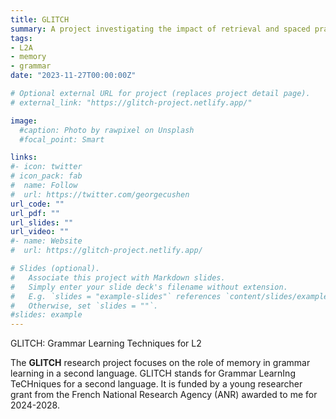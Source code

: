 ```yaml
---
title: GLITCH
summary: A project investigating the impact of retrieval and spaced practice on L2 English grammar learning and the role of declarative and procedural memory.
tags:
- L2A
- memory
- grammar
date: "2023-11-27T00:00:00Z"

# Optional external URL for project (replaces project detail page).
# external_link: "https://glitch-project.netlify.app/"

image:
  #caption: Photo by rawpixel on Unsplash
  #focal_point: Smart

links:
#- icon: twitter
# icon_pack: fab
#  name: Follow
#  url: https://twitter.com/georgecushen
url_code: ""
url_pdf: ""
url_slides: ""
url_video: ""
#- name: Website
#  url: https://glitch-project.netlify.app/

# Slides (optional).
#   Associate this project with Markdown slides.
#   Simply enter your slide deck's filename without extension.
#   E.g. `slides = "example-slides"` references `content/slides/example-slides.md`.
#   Otherwise, set `slides = ""`.
#slides: example
---
```


GLITCH: Grammar Learning Techniques for L2

The **GLITCH** research project focuses on the role of memory in grammar learning in a second language. 
GLITCH stands for Grammar LearnIng TeCHniques for a second language. 
It is funded by a young researcher grant from the French National Research Agency (ANR) awarded to me for 2024-2028.